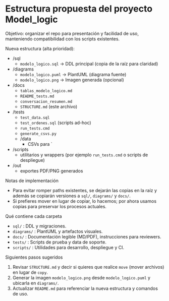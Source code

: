 # Estructura propuesta del proyecto Model_logic

Objetivo: organizar el repo para presentación y facilidad de uso, manteniendo compatibilidad con los scripts existentes.

Nueva estructura (alta prioridad):

- /sql
  - `modelo_logico.sql`  -> DDL principal (copia de la raíz para claridad)
- /diagrams
  - `modelo_logico.puml` -> PlantUML (diagrama fuente)
  - `modelo_logico.png`  -> Imagen generada (opcional)
- /docs
  - `tablas_modelo_logico.md`
  - `README_tests.md`
  - `conversacion_resumen.md`
  - `STRUCTURE.md` (este archivo)
- /tests
  - `test_data.sql`
  - `test_ordenes.sql` (scripts ad-hoc)
  - `run_tests.cmd`
  - `generate_csvs.py`
  - /data
    - CSVs para `
- /scripts
  - utilitarios y wrappers (por ejemplo `run_tests.cmd` o scripts de despliegue)
- /out
  - exportes PDF/PNG generados

Notas de implementación
- Para evitar romper paths existentes, se dejarán las copias en la raíz y además se copiarán versiones a `sql/`, `diagrams/` y `docs/`.
- Si prefieres mover en lugar de copiar, lo hacemos; por ahora usamos copias para preservar los procesos actuales.

Qué contiene cada carpeta
- `sql/` 	: DDL y migraciones.
- `diagrams/` : PlantUML y artefactos visuales.
- `docs/` : Documentación legible (MD/PDF), instrucciones para reviewers.
- `tests/` : Scripts de prueba y data de soporte.
- `scripts/` : Utilidades para desarrollo, despliegue y CI.

Siguientes pasos sugeridos
1. Revisar `STRUCTURE.md` y decir si quieres que realice `move` (mover archivos) en lugar de `copy`.
2. Generar la imagen `modelo_logico.png` desde `modelo_logico.puml` y ubicarla en `diagrams/`.
3. Actualizar `README.md` para referenciar la nueva estructura y comandos de uso.

